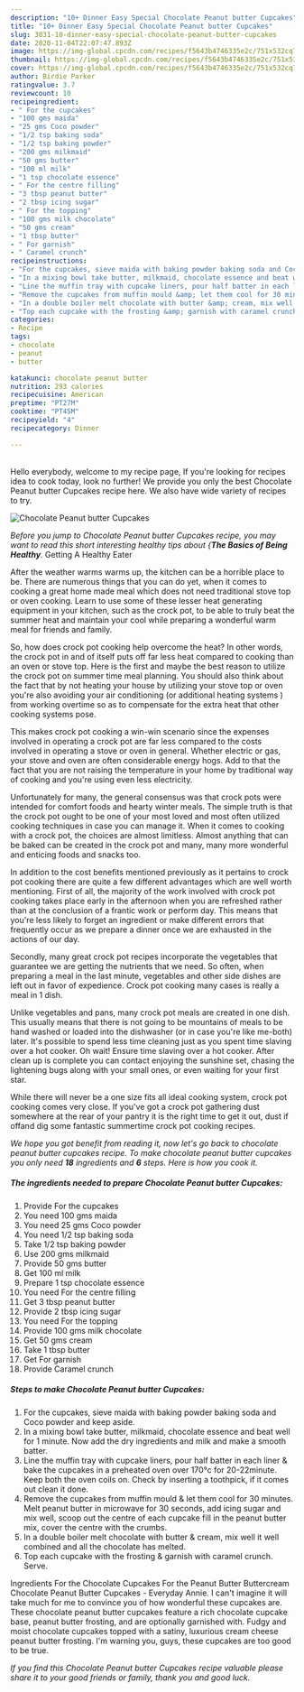 ```yaml
---
description: "10+ Dinner Easy Special Chocolate Peanut butter Cupcakes"
title: "10+ Dinner Easy Special Chocolate Peanut butter Cupcakes"
slug: 3031-10-dinner-easy-special-chocolate-peanut-butter-cupcakes
date: 2020-11-04T22:07:47.893Z
image: https://img-global.cpcdn.com/recipes/f5643b4746335e2c/751x532cq70/chocolate-peanut-butter-cupcakes-recipe-main-photo.jpg
thumbnail: https://img-global.cpcdn.com/recipes/f5643b4746335e2c/751x532cq70/chocolate-peanut-butter-cupcakes-recipe-main-photo.jpg
cover: https://img-global.cpcdn.com/recipes/f5643b4746335e2c/751x532cq70/chocolate-peanut-butter-cupcakes-recipe-main-photo.jpg
author: Birdie Parker
ratingvalue: 3.7
reviewcount: 10
recipeingredient:
- " For the cupcakes"
- "100 gms maida"
- "25 gms Coco powder"
- "1/2 tsp baking soda"
- "1/2 tsp baking powder"
- "200 gms milkmaid"
- "50 gms butter"
- "100 ml milk"
- "1 tsp chocolate essence"
- " For the centre filling"
- "3 tbsp peanut butter"
- "2 tbsp icing sugar"
- " For the topping"
- "100 gms milk chocolate"
- "50 gms cream"
- "1 tbsp butter"
- " For garnish"
- " Caramel crunch"
recipeinstructions:
- "For the cupcakes, sieve maida with baking powder baking soda and Coco powder and keep aside."
- "In a mixing bowl take butter, milkmaid, chocolate essence and beat well for 1 minute. Now add the dry ingredients and milk and make a smooth batter."
- "Line the muffin tray with cupcake liners, pour half batter in each liner &amp; bake the cupcakes in a preheated oven over 170°c for 20-22minute. Keep both the oven coils on. Check by inserting a toothpick, if it comes out clean it done."
- "Remove the cupcakes from muffin mould &amp; let them cool for 30 minutes. Melt peanut butter in microwave for 30 seconds, add icing sugar and mix well, scoop out the centre of each cupcake fill in the peanut butter mix, cover the centre with the crumbs."
- "In a double boiler melt chocolate with butter &amp; cream, mix well it well combined and all the chocolate has melted."
- "Top each cupcake with the frosting &amp; garnish with caramel crunch. Serve."
categories:
- Recipe
tags:
- chocolate
- peanut
- butter

katakunci: chocolate peanut butter 
nutrition: 293 calories
recipecuisine: American
preptime: "PT27M"
cooktime: "PT45M"
recipeyield: "4"
recipecategory: Dinner

---
```

<br>
Hello everybody, welcome to my recipe page, If you're looking for recipes idea to cook today, look no further! We provide you only the best Chocolate Peanut butter Cupcakes recipe here. We also have wide variety of recipes to try.
<br>


![Chocolate Peanut butter Cupcakes](https://img-global.cpcdn.com/recipes/f5643b4746335e2c/751x532cq70/chocolate-peanut-butter-cupcakes-recipe-main-photo.jpg)

<i>Before you jump to Chocolate Peanut butter Cupcakes recipe, you may want to read this short interesting healthy tips about {<strong>The Basics of Being Healthy</strong>.</i>
Getting A Healthy Eater


After the weather warms warms up, the kitchen can be a horrible place to be. There are numerous things that you can do yet, when it comes to cooking a great home made meal which does not need traditional stove top or oven cooking. Learn to use some of these lesser heat generating equipment in your kitchen, such as the crock pot, to be able to truly beat the summer heat and maintain your cool while preparing a wonderful warm meal for friends and family.

So, how does crock pot cooking help overcome the heat? In other words, the crock pot in and of itself puts off far less heat compared to cooking than an oven or stove top. Here is the first and maybe the best reason to utilize the crock pot on summer time meal planning. You should also think about the fact that by not heating your house by utilizing your stove top or oven you're also avoiding your air conditioning (or additional heating systems ) from working overtime so as to compensate for the extra heat that other cooking systems pose.

This makes crock pot cooking a win-win scenario since the expenses involved in operating a crock pot are far less compared to the costs involved in operating a stove or oven in general. Whether electric or gas, your stove and oven are often considerable energy hogs. Add to that the fact that you are not raising the temperature in your home by traditional way of cooking and you're using even less electricity.

Unfortunately for many, the general consensus was that crock pots were intended for comfort foods and hearty winter meals.  The simple truth is that the crock pot ought to be one of your most loved and most often utilized cooking techniques in case you can manage it. When it comes to cooking with a crock pot, the choices are almost limitless.  Almost anything that can be baked can be created in the crock pot and many, many more wonderful and enticing foods and snacks too.



In addition to the cost benefits mentioned previously as it pertains to crock pot cooking there are quite a few different advantages which are well worth mentioning. First of all, the majority of the work involved with crock pot cooking takes place early in the afternoon when you are refreshed rather than at the conclusion of a frantic work or perform day. This means that you're less likely to forget an ingredient or make different errors that frequently occur as we prepare a dinner once we are exhausted in the actions of our day.

Secondly, many great crock pot recipes incorporate the vegetables that guarantee we are getting the nutrients that we need. So often, when preparing a meal in the last minute, vegetables and other side dishes are left out in favor of expedience. Crock pot cooking many cases is really a meal in 1 dish.

 Unlike vegetables and pans, many crock pot meals are created in one dish. This usually means that there is not going to be mountains of meals to be hand washed or loaded into the dishwasher (or in case you're like me-both) later. It's possible to spend less time cleaning just as you spent time slaving over a hot cooker. Oh wait! Ensure time slaving over a hot cooker. After clean up is complete you can contact enjoying the sunshine set, chasing the lightening bugs along with your small ones, or even waiting for your first star.

While there will never be a one size fits all ideal cooking system, crock pot cooking comes very close. If you've got a crock pot gathering dust somewhere at the rear of your pantry it is the right time to get it out, dust if offand dig some fantastic summertime crock pot cooking recipes.


<i>We hope you got benefit from reading it, now let's go back to chocolate peanut butter cupcakes recipe. To make chocolate peanut butter cupcakes you only need <strong>18</strong> ingredients and <strong>6</strong> steps. Here is how you cook it.
</i>

##### The ingredients needed to prepare Chocolate Peanut butter Cupcakes:

1. Provide  For the cupcakes
1. You need 100 gms maida
1. You need 25 gms Coco powder
1. You need 1/2 tsp baking soda
1. Take 1/2 tsp baking powder
1. Use 200 gms milkmaid
1. Provide 50 gms butter
1. Get 100 ml milk
1. Prepare 1 tsp chocolate essence
1. You need  For the centre filling
1. Get 3 tbsp peanut butter
1. Provide 2 tbsp icing sugar
1. You need  For the topping
1. Provide 100 gms milk chocolate
1. Get 50 gms cream
1. Take 1 tbsp butter
1. Get  For garnish
1. Provide  Caramel crunch


##### Steps to make Chocolate Peanut butter Cupcakes:

1. For the cupcakes, sieve maida with baking powder baking soda and Coco powder and keep aside.
1. In a mixing bowl take butter, milkmaid, chocolate essence and beat well for 1 minute. Now add the dry ingredients and milk and make a smooth batter.
1. Line the muffin tray with cupcake liners, pour half batter in each liner &amp; bake the cupcakes in a preheated oven over 170°c for 20-22minute. Keep both the oven coils on. Check by inserting a toothpick, if it comes out clean it done.
1. Remove the cupcakes from muffin mould &amp; let them cool for 30 minutes. Melt peanut butter in microwave for 30 seconds, add icing sugar and mix well, scoop out the centre of each cupcake fill in the peanut butter mix, cover the centre with the crumbs.
1. In a double boiler melt chocolate with butter &amp; cream, mix well it well combined and all the chocolate has melted.
1. Top each cupcake with the frosting &amp; garnish with caramel crunch. Serve.


Ingredients For the Chocolate Cupcakes For the Peanut Butter Buttercream Chocolate Peanut Butter Cupcakes - Everyday Annie. I can&#39;t imagine it will take much for me to convince you of how wonderful these cupcakes are. These chocolate peanut butter cupcakes feature a rich chocolate cupcake base, peanut butter frosting, and are optionally garnished with. Fudgy and moist chocolate cupcakes topped with a satiny, luxurious cream cheese peanut butter frosting. I&#39;m warning you, guys, these cupcakes are too good to be true. 

<i>If you find this Chocolate Peanut butter Cupcakes recipe valuable please share it to your good friends or family, thank you and good luck.</i>
